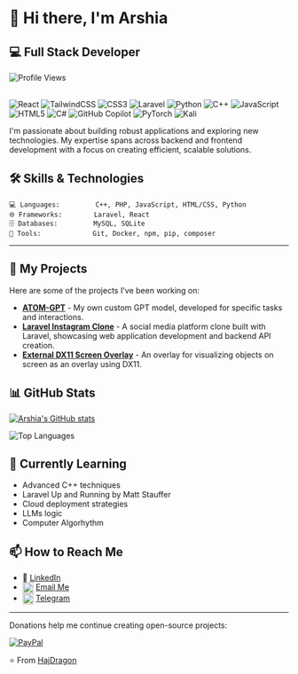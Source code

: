 # 👋 Hi there, I'm Arshia

## 💻 Full Stack Developer
![Profile Views](https://komarev.com/ghpvc/?username=hajdragon&color=blueviolet)

<br> ![React](https://img.shields.io/badge/react-%2320232a.svg?style=for-the-badge&logo=react&logoColor=%2361DAFB)
![TailwindCSS](https://img.shields.io/badge/tailwindcss-%2338B2AC.svg?style=for-the-badge&logo=tailwind-css&logoColor=white)
![CSS3](https://img.shields.io/badge/css3-%231572B6.svg?style=for-the-badge&logo=css3&logoColor=white)
![Laravel](https://img.shields.io/badge/laravel-%23FF2D20.svg?style=for-the-badge&logo=laravel&logoColor=white)
![Python](https://img.shields.io/badge/python-3670A0?style=for-the-badge&logo=python&logoColor=ffdd54)
![C++](https://img.shields.io/badge/c%2B%2B-%2300599C.svg?style=for-the-badge&logo=c%2B%2B&logoColor=white)
![JavaScript](https://img.shields.io/badge/javascript-%23323330.svg?style=for-the-badge&logo=javascript&logoColor=%23F7DF1E)
![HTML5](https://img.shields.io/badge/html5-%23E34F26.svg?style=for-the-badge&logo=html5&logoColor=white)
![C#](https://img.shields.io/badge/c%23-%23239120.svg?style=for-the-badge&logo=csharp&logoColor=white)
![GitHub Copilot](https://img.shields.io/badge/github_copilot-8957E5?style=for-the-badge&logo=github-copilot&logoColor=white)
![PyTorch](https://img.shields.io/badge/PyTorch-%23EE4C2C.svg?style=for-the-badge&logo=PyTorch&logoColor=white)
![Kali](https://img.shields.io/badge/Kali-268BEE?style=for-the-badge&logo=kalilinux&logoColor=white)

I'm passionate about building robust applications and exploring new technologies. My expertise spans across backend and frontend development with a focus on creating efficient, scalable solutions.

## 🛠️ Skills & Technologies

```
💻 Languages:         C++, PHP, JavaScript, HTML/CSS, Python
🌐 Frameworks:        Laravel, React
🗄️ Databases:         MySQL, SQLite
🔧 Tools:             Git, Docker, npm, pip, composer
```

---
## 🚀 My Projects

Here are some of the projects I've been working on:

* **[ATOM-GPT](https://github.com/HajDragon/ATOM-GPT)** - My own custom GPT model, developed for specific tasks and interactions.
* **[Laravel Instagram Clone](https://github.com/HajDragon/laravel-instagram-clone)** - A social media platform clone built with Laravel, showcasing web application development and backend API creation.
* **[External DX11 Screen Overlay](https://github.com/HajDragon/External_Overlay)** - An overlay for visualizing objects on screen as an overlay using DX11.

## 📊 GitHub Stats

[![Arshia's GitHub stats](https://github-readme-stats.vercel.app/api?username=HajDragon)](https://github.com/anuraghazra/github-readme-stats)

![Top Languages](https://github-readme-stats.vercel.app/api/top-langs/?username=hajdragon&layout=compact&theme=radical)

## 🌱 Currently Learning

- Advanced C++ techniques
- Laravel Up and Running by Matt Stauffer
- Cloud deployment strategies
- LLMs logic
- Computer Algorhythm

## 📫 How to Reach Me

- 💼 [LinkedIn](https://www.linkedin.com/in/arshia-azadian-842a87317/)
- <img src="https://img.icons8.com/?size=100&id=16262&format=png&color=000000" width="20" height="20" alt="Email Icon" style="vertical-align: middle;"> <a href="mailto:PS267584@summacollege.nl?subject=Inquiry%20from%20GitHub%20README&body=Hi%20there,%0A%0AI'm contacting you from your GitHub README.">Email Me</a>
- <img src="https://img.icons8.com/?size=100&id=63306&format=png&color=000000" width="20" height="20" alt="Telegram Icon" style="vertical-align: middle;"> <a href="https://t.me/HajDragon">Telegram</a>

---
Donations help me continue creating open-source projects:

[![PayPal](https://img.shields.io/badge/PayPal-00457C?style=for-the-badge&logo=paypal&logoColor=white)](https://paypal.me/HajDragon)


⭐️ From [HajDragon](https://github.com/HajDragon)
